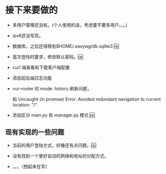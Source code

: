 # 接下来要做的

- 多用户管理还没有。(个人使用的话，考虑要不要多用户。。。)

- ipv6还没写完。

- 数据库，之后还得移到$HOME/.easywg/db.sqlite3 🆗

- 首次登陆时要求，修改默认密码。🆗

- curl 端查看和下载客户端配置

- 添加前后端日志功能

- vur-router 的 mode: history 刷新问题，

    和 Uncaught (in promise) Error: Avoided redundant navigation to current location: "/".

- 添加区分 main.py 和 manager.py 模式 🆗

## 现有实现的一些问题

- 当前的用户登陆方式，好像还有点问题。🆗

- 没有找到一个更好自动的网络和地址的分配方式。

- 。。。（想起来在写）
